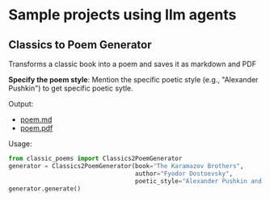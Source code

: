 # Sample projects using llm agents

## Classics to Poem Generator

Transforms a classic book into a poem and saves it as markdown and PDF

**Specify the poem style**: Mention the specific poetic style (e.g., "Alexander Pushkin") to get specific poetic sytle.

    
Output:

- [poem.md](poem.md)
- [poem.pdf](poem.pdf)


Usage: 
```python
from classic_poems import Classics2PoemGenerator
generator = Classics2PoemGenerator(book="The Karamazov Brothers",
                                   author="Fyodor Dostoevsky",
                                   poetic_style="Alexander Pushkin and Philosophical")
generator.generate()
```
